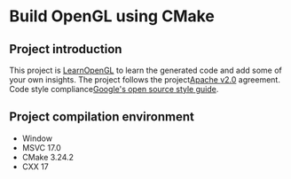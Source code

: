 # Build OpenGL using CMake

## Project introduction
This project is [LearnOpenGL](https://learnopengl.com/) to learn the generated code and add some of your own insights. 
The project follows the project[Apache v2.0](https://www.apache.org/licenses/LICENSE-2.0) agreement. Code style 
compliance[Google's open source style guide](https://zh-google-styleguide.readthedocs.io/en/latest/google-cpp-styleguide/).

## Project compilation environment
 - Window
 - MSVC 17.0
 - CMake 3.24.2
 - CXX 17
